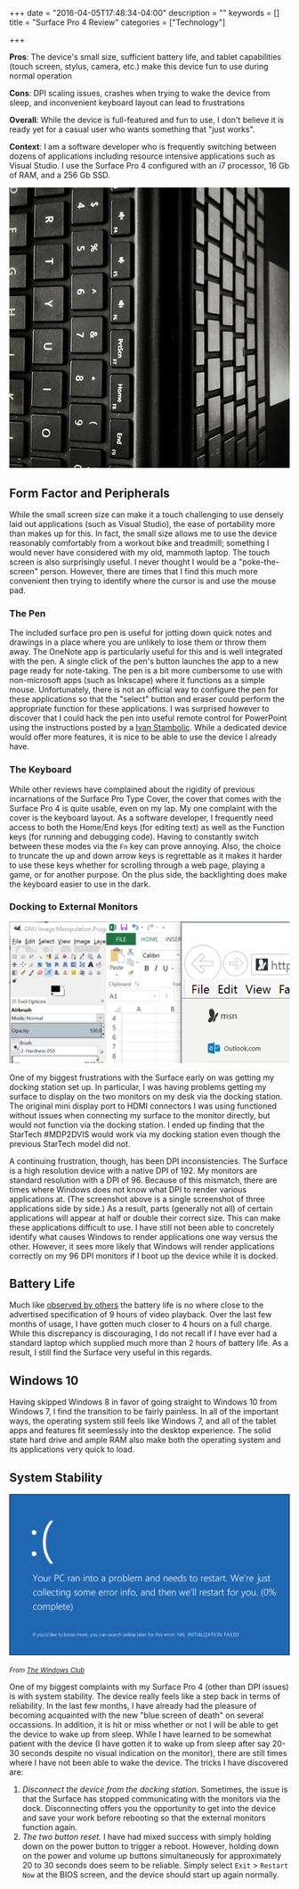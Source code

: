 +++
date = "2016-04-05T17:48:34-04:00"
description = ""
keywords = []
title = "Surface Pro 4 Review"
categories = ["Technology"]

+++

**Pros**: The device's small size, sufficient battery life, and tablet capabilities (touch 
screen, stylus, camera, etc.) make this device fun to use during normal operation

**Cons**: DPI scaling issues, crashes when trying to wake the device from sleep, and inconvenient
keyboard layout can lead to frustrations

**Overall**: While the device is full-featured and fun to use, I don't believe it is ready yet for
a casual user who wants something that "just works".

**Context**: I am a software developer who is frequently switching between dozens of applications 
including resource intensive applications such as Visual Studio.  I use the Surface Pro 4 configured
with an i7 processor, 16 Gb of RAM, and a 256 Gb SSD.

<!--more-->

![Surface Pro 4 Detail](/images/SurfacePro4.jpg)

## Form Factor and Peripherals

While the small screen size can make it a touch challenging to use densely laid out applications 
(such as Visual Studio), the ease of portability more than makes up for this.  In fact, the small
size allows me to use the device reasonably comfortably from a workout bike and treadmill; something 
I would never have considered with my old, mammoth laptop.  The touch screen is also surprisingly
useful.  I never thought I would be a "poke-the-screen" person.  However, there are times that I
find this much more convenient then trying to identify where the cursor is and use the mouse pad.

### The Pen

The included surface pro pen is useful for jotting down quick notes and drawings in a place where
you are unlikely to lose them or throw them away.  The OneNote app is particularly useful for this
and is well integrated with the pen.  A single click of the pen's button launches the app to a new
page ready for note-taking.  The pen is a bit more cumbersome to use with non-microsoft apps (such
as Inkscape) where it functions as a simple mouse.  Unfortunately, there is not an official way to 
configure the pen for these applications so that the "select" button and eraser could perform
the appropriate function for these applications.  I was surprised however to discover that I could
hack the pen into useful remote control for PowerPoint using the instructions posted by a 
[Ivan Stambolic](http://stambalab.com/controlling-powerpoint-presentations-on-surface-pro-3-using-only-the-pen/).
While a dedicated device would offer more features, it is nice to be able to use the device I 
already have.

### The Keyboard

While other reviews have complained about the rigidity of previous incarnations of the Surface Pro
Type Cover, the cover that comes with the Surface Pro 4 is quite usable, even on my lap.  My one 
complaint with the cover is the keyboard layout.  As a software developer, I frequently need access 
to both the Home/End keys (for editing text) as well as the Function keys (for running and debugging 
code).  Having to constantly switch between these modes via the `Fn` key can prove annoying.  Also,
the choice to truncate the up and down arrow keys is regrettable as it makes it harder to use these
keys whether for scrolling through a web page, playing a game, or for another purpose.  On the plus
side, the backlighting does make the keyboard easier to use in the dark.

### Docking to External Monitors

![Surface Pro DPI Issues](/images/SurfacePro4_DpiScalingIssues01.png)

One of my biggest frustrations with the Surface early on was getting my docking station set up.  In
particular, I was having problems getting my surface to display on the two monitors on my desk via 
the docking station.  The original mini display port to HDMI connectors I was using functioned 
without issues when connecting my surface to the monitor directly, but would not function via the 
docking station.  I ended up finding that the StarTech #MDP2DVIS would work via my docking station
even though the previous StarTech model did not.

A continuing frustration, though, has been DPI inconsistencies.  The Surface is a high resolution 
device with a native DPI of 192.  My monitors are standard resolution with a DPI of 96.  Because
of this mismatch, there are times where Windows does not know what DPI to render various 
applications at.  (The screenshot above is a single screenshot of three applications side by side.)
As a result, parts (generally not all) of certain applications will appear at half or double their 
correct size.  This can make these applications difficult to use.  I have still not been able to 
concretely identify what causes Windows to render applications one way versus the other.  However, 
it sees more likely that Windows will render applications correctly on my 96 DPI monitors if I boot
up the device while it is docked.

## Battery Life

Much like [observed by others](http://www.techradar.com/reviews/pc-mac/tablets/microsoft-surface-pro-4-1290285/review/3)
the battery life is no where close to the advertised specification of 9 hours of video playback.
Over the last few months of usage, I have gotten much closer to 4 hours on a full charge.  While this
discrepancy is discouraging, I do not recall if I have ever had a standard laptop which supplied
much more than 2 hours of battery life.  As a result, I still find the Surface very useful in this
regards.

## Windows 10

Having skipped Windows 8 in favor of going straight to Windows 10 from Windows 7, I find the 
transition to be fairly painless.  In all of the important ways, the operating system still feels
like Windows 7, and all of the tablet apps and features fit seemlessly into the desktop experience.
The solid state hard drive and ample RAM also make both the operating system and its applications
very quick to load.

## System Stability

![Windows 10 Blue Screen of Death](/images/Windows10Bsod.png)

<em><small>From <a href="http://www.thewindowsclub.com/blue-screen-death-windows-10">The Windows Club</a></small></em>

One of my biggest complaints with my Surface Pro 4 (other than DPI issues) is with system stability.
The device really feels like a step back in terms of reliability.  In the last few months, I have
already had the pleasure of becoming acquainted with the new "blue screen of death" on several 
occassions.  In addition, it is hit or miss whether or not I will be able to get the device to wake
up from sleep.  While I have learned to be somewhat patient with the device (I have gotten it to
wake up from sleep after say 20-30 seconds despite no visual indication on the monitor), there are
still times where I have not been able to wake the device.  The tricks I have discovered are:

1. *Disconnect the device from the docking station.*  Sometimes, the issue is that the Surface has
   stopped communicating with the monitors via the dock.  Disconnecting offers you the
   opportunity to get into the device and save your work before rebooting so that the external
   monitors function again.
2. *The two button reset.*  I have had mixed success with simply holding down on the power button to
   trigger a reboot.  However, holding down on the power and volume up buttons simultaneously
   for approximately 20 to 30 seconds does seem to be reliable.  Simply select `Exit` >
   `Restart Now` at the BIOS screen, and the device should start up again normally.